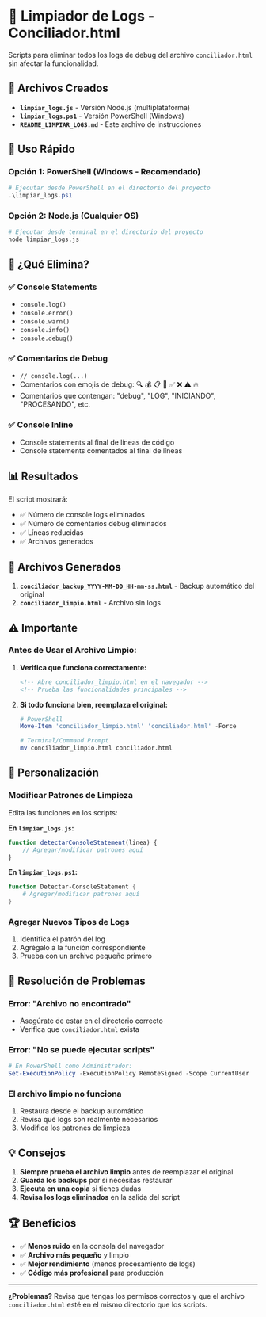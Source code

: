 # 🧹 Limpiador de Logs - Conciliador.html

Scripts para eliminar todos los logs de debug del archivo `conciliador.html` sin afectar la funcionalidad.

## 📁 Archivos Creados

- **`limpiar_logs.js`** - Versión Node.js (multiplataforma)
- **`limpiar_logs.ps1`** - Versión PowerShell (Windows)
- **`README_LIMPIAR_LOGS.md`** - Este archivo de instrucciones

## 🚀 Uso Rápido

### Opción 1: PowerShell (Windows - Recomendado)

```powershell
# Ejecutar desde PowerShell en el directorio del proyecto
.\limpiar_logs.ps1
```

### Opción 2: Node.js (Cualquier OS)

```bash
# Ejecutar desde terminal en el directorio del proyecto
node limpiar_logs.js
```

## 🎯 ¿Qué Elimina?

### ✅ Console Statements
- `console.log()`
- `console.error()`
- `console.warn()`
- `console.info()`
- `console.debug()`

### ✅ Comentarios de Debug
- `// console.log(...)`
- Comentarios con emojis de debug: 🔍 💰 📋 🎯 ✅ ❌ ⚠️ 🔥
- Comentarios que contengan: "debug", "LOG", "INICIANDO", "PROCESANDO", etc.

### ✅ Console Inline
- Console statements al final de líneas de código
- Console statements comentados al final de líneas

## 📊 Resultados

El script mostrará:
- ✅ Número de console logs eliminados
- ✅ Número de comentarios debug eliminados
- ✅ Líneas reducidas
- ✅ Archivos generados

## 📁 Archivos Generados

1. **`conciliador_backup_YYYY-MM-DD_HH-mm-ss.html`** - Backup automático del original
2. **`conciliador_limpio.html`** - Archivo sin logs

## ⚠️ Importante

### Antes de Usar el Archivo Limpio:

1. **Verifica que funciona correctamente:**
   ```html
   <!-- Abre conciliador_limpio.html en el navegador -->
   <!-- Prueba las funcionalidades principales -->
   ```

2. **Si todo funciona bien, reemplaza el original:**
   ```powershell
   # PowerShell
   Move-Item 'conciliador_limpio.html' 'conciliador.html' -Force
   ```
   
   ```bash
   # Terminal/Command Prompt
   mv conciliador_limpio.html conciliador.html
   ```

## 🔧 Personalización

### Modificar Patrones de Limpieza

Edita las funciones en los scripts:

**En `limpiar_logs.js`:**
```javascript
function detectarConsoleStatement(linea) {
    // Agregar/modificar patrones aquí
}
```

**En `limpiar_logs.ps1`:**
```powershell
function Detectar-ConsoleStatement {
    # Agregar/modificar patrones aquí
}
```

### Agregar Nuevos Tipos de Logs

1. Identifica el patrón del log
2. Agrégalo a la función correspondiente
3. Prueba con un archivo pequeño primero

## 🐛 Resolución de Problemas

### Error: "Archivo no encontrado"
- Asegúrate de estar en el directorio correcto
- Verifica que `conciliador.html` exista

### Error: "No se puede ejecutar scripts"
```powershell
# En PowerShell como Administrador:
Set-ExecutionPolicy -ExecutionPolicy RemoteSigned -Scope CurrentUser
```

### El archivo limpio no funciona
1. Restaura desde el backup automático
2. Revisa qué logs son realmente necesarios
3. Modifica los patrones de limpieza

## 💡 Consejos

1. **Siempre prueba el archivo limpio** antes de reemplazar el original
2. **Guarda los backups** por si necesitas restaurar
3. **Ejecuta en una copia** si tienes dudas
4. **Revisa los logs eliminados** en la salida del script

## 🏆 Beneficios

- ✅ **Menos ruido** en la consola del navegador
- ✅ **Archivo más pequeño** y limpio
- ✅ **Mejor rendimiento** (menos procesamiento de logs)
- ✅ **Código más profesional** para producción

---

**¿Problemas?** Revisa que tengas los permisos correctos y que el archivo `conciliador.html` esté en el mismo directorio que los scripts.
